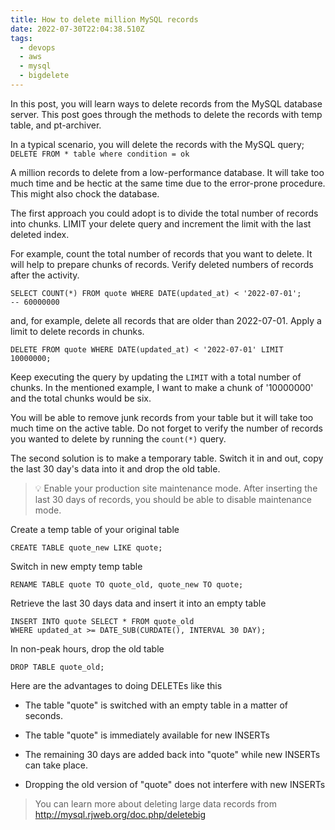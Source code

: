 ```yaml
---
title: How to delete million MySQL records
date: 2022-07-30T22:04:38.510Z
tags:
  - devops
  - aws
  - mysql
  - bigdelete
---
```

In this post, you will learn ways to delete records from the MySQL database server. This post goes through the methods to delete the records with temp table, and pt-archiver.

In a typical scenario, you will delete the records with the MySQL query;
`DELETE FROM * table where condition = ok` 

A million records to delete from a low-performance database. It will take too much time and be hectic at the same time due to the error-prone procedure. This might also chock the database. 

The first approach you could adopt is to divide the total number of records into chunks. LIMIT your delete query and increment the limit with the last deleted index.

For example, count the total number of records that you want to delete. It will help to prepare chunks of records. Verify deleted numbers of records after the activity. 

```mysql
SELECT COUNT(*) FROM quote WHERE DATE(updated_at) < '2022-07-01';
-- 60000000
```

and, for example, delete all records that are older than 2022-07-01. Apply a limit to delete records in chunks. 

```
DELETE FROM quote WHERE DATE(updated_at) < '2022-07-01' LIMIT 10000000;
```

Keep executing the query by updating the `LIMIT` with a total number of chunks. In the mentioned example, I want to make a chunk of '10000000' and the total chunks would be six.

You will be able to remove junk records from your table but it will take too much time on the active table. Do not forget to verify the number of records you wanted to delete by running the `count(*)` query. 

The second solution is to make a temporary table. Switch it in and out, copy the last 30 day's data into it and drop the old table.

> :bulb: Enable your production site maintenance mode. After inserting the last 30 days of records, you should be able to disable maintenance mode. 

Create a temp table of your original table

```mysql
CREATE TABLE quote_new LIKE quote;
```

Switch in new empty temp table

```mysql
RENAME TABLE quote TO quote_old, quote_new TO quote;
```

Retrieve the last 30 days data and insert it into an empty table

```mysql
INSERT INTO quote SELECT * FROM quote_old
WHERE updated_at >= DATE_SUB(CURDATE(), INTERVAL 30 DAY);
```

In non-peak hours, drop the old table

```mysql
DROP TABLE quote_old;
```

Here are the advantages to doing DELETEs like this

- The table "quote" is switched with an empty table in a matter of seconds.

- The table "quote" is immediately available for new INSERTs

- The remaining 30 days are added back into "quote" while new INSERTs can take place.

- Dropping the old version of "quote" does not interfere with new INSERTs



> You can learn more about deleting large data records from http://mysql.rjweb.org/doc.php/deletebig




